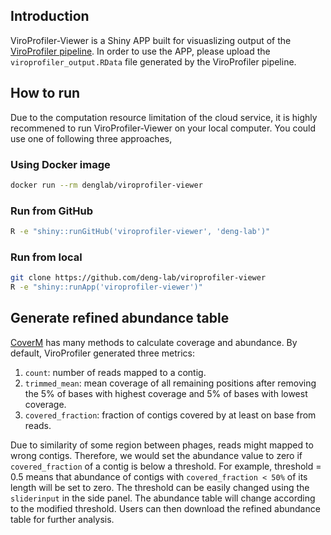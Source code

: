 
## Introduction

ViroProfiler-Viewer is a Shiny APP built for visuaslizing output of the
<a href="https://github.com/deng-lab/viroprofiler" target="_blank">ViroProfiler
pipeline</a>. In order to use the APP, please upload the
`viroprofiler_output.RData` file generated by the ViroProfiler pipeline.

## How to run

Due to the computation resource limitation of the cloud service, it is
highly recommened to run ViroProfiler-Viewer on your local computer. You
could use one of following three approaches,

### Using Docker image

``` sh
docker run --rm denglab/viroprofiler-viewer
```

### Run from GitHub

``` sh
R -e "shiny::runGitHub('viroprofiler-viewer', 'deng-lab')"
```

### Run from local

``` sh
git clone https://github.com/deng-lab/viroprofiler-viewer
R -e "shiny::runApp('viroprofiler-viewer')"
```

## Generate refined abundance table

<a href="https://github.com/wwood/CoverM" target="_blank">CoverM</a> has
many methods to calculate coverage and abundance. By default,
ViroProfiler generated three metrics:

1.  `count`: number of reads mapped to a contig.
2.  `trimmed_mean`: mean coverage of all remaining positions after
    removing the 5% of bases with highest coverage and 5% of bases with
    lowest coverage.
3.  `covered_fraction`: fraction of contigs covered by at least on base
    from reads.

Due to similarity of some region between phages, reads might mapped to
wrong contigs. Therefore, we would set the abundance value to zero if
`covered_fraction` of a contig is below a threshold. For example,
threshold = 0.5 means that abundance of contigs with
`covered_fraction < 50%` of its length will be set to zero. The
threshold can be easily changed using the `sliderinput` in the side
panel. The abundance table will change according to the modified
threshold. Users can then download the refined abundance table for
further analysis.
